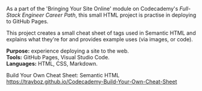 As a part of the 'Bringing Your Site Online' module on Codecademy's *Full-Stack Engineer Career Path*, this small HTML project is practise in deploying to GitHub Pages.

This project creates a small cheat sheet of tags used in Semantic HTML and explains what they're for and provides example uses (via images, or code). 

**Purpose:** experience deploying a site to the web.<br />
**Tools:** GitHub Pages, Visual Studio Code.<br />
**Languages:** HTML, CSS, Markdown.

Build Your Own Cheat Sheet: Semantic HTML 
https://travboz.github.io/Codecademy-Build-Your-Own-Cheat-Sheet
